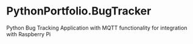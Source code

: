 # PythonPortfolio.BugTracker
Python Bug Tracking Application with MQTT functionality for integration with Raspberry Pi
